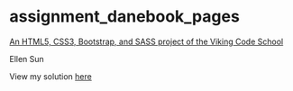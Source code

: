 # assignment_danebook_pages

[An HTML5, CSS3, Bootstrap, and SASS project of the Viking Code School](http://www.vikingcodeschool.com)

Ellen Sun

View my solution [here](http://sunsplat.github.io/project_danebook_pages/index.html)
